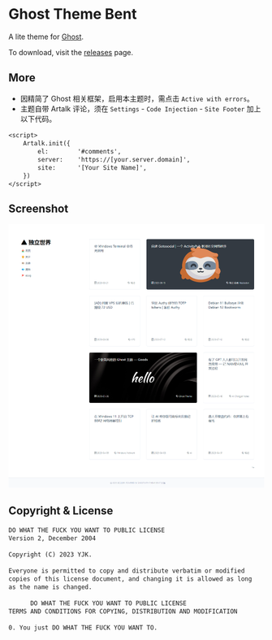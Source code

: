 # Ghost Theme Bent

A lite theme for [Ghost](http://github.com/tryghost/ghost/).

To download, visit the [releases](https://github.com/uvexz/ghost-theme-bent/releases) page.

## More

* 因精简了 Ghost 相关框架，启用本主题时，需点击 `Active with errors`。
* 主题自带 Artalk 评论，须在 `Settings` - `Code Injection` - `Site Footer` 加上以下代码。

```
<script>
    Artalk.init({
        el:        '#comments',
        server:    'https://[your.server.domain]',
        site:      '[Your Site Name]',
    })
</script>
```

## Screenshot 

![desktop](https://raw.githubusercontent.com/uvexz/ghost-theme-bent/main/assets/screenshot-desktop.png)

## Copyright & License

```
DO WHAT THE FUCK YOU WANT TO PUBLIC LICENSE 
Version 2, December 2004 

Copyright (C) 2023 YJK.

Everyone is permitted to copy and distribute verbatim or modified 
copies of this license document, and changing it is allowed as long 
as the name is changed. 

      DO WHAT THE FUCK YOU WANT TO PUBLIC LICENSE 
TERMS AND CONDITIONS FOR COPYING, DISTRIBUTION AND MODIFICATION 

0. You just DO WHAT THE FUCK YOU WANT TO.
```
